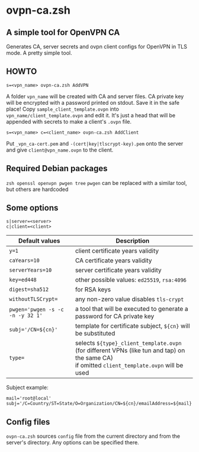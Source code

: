 # ovpn-ca.zsh


## A simple tool for OpenVPN CA

Generates CA, server secrets and ovpn client configs for OpenVPN in TLS mode.
A pretty simple tool.


## HOWTO

```
s=<vpn_name> ovpn-ca.zsh AddVPN
```

A folder `vpn_name` will be created with CA and server files.
CA private key will be encrypted with a password printed on stdout. Save it in the safe place!
Copy `sample_client_template.ovpn` into `vpn_name/client_template.ovpn` and edit it.
It's just a head that will be appended with secrets to make a client's `.ovpn` file.

```
s=<vpn_name> c=<client_name> ovpn-ca.zsh AddClient
```

Put `_vpn_ca-cert.pem` and `-(cert|key|tlscrypt-key).pem` onto the server
and give `client@vpn_name.ovpn` to the client.


## Required Debian packages

`zsh openssl openvpn pwgen tree`
`pwgen` can be replaced with a similar tool, but others are hardcoded


## Some options

```
s|server=<server>
c|client=<client>
```

Default values                   | Description
-------------------------------- | ---------------------------------
`y=1`                            | client certificate years validity
`caYears=10`                     | CA certificate years validity
`serverYears=10`                 | server certificate years validity
`key=ed448`                      | other possible values: `ed25519`, `rsa:4096`
`digest=sha512`                  | for RSA keys
`withoutTLSCrypt=`               | any non-zero value disables `tls-crypt`
`pwgen='pwgen -s -c -n -y 32 1'` | a tool that will be executed to generate a password for CA private key
`subj='/CN=${cn}'`               | template for certificate subject, `${cn}` will be substituted
`type=`                          | selects `${type}_client_template.ovpn`<br> (for different VPNs (like tun and tap) on the same CA)<br> if omitted `client_template.ovpn` will be used

Subject example:
```
mail='root@local'
subj='/C=Country/ST=State/O=Organization/CN=${cn}/emailAddress=${mail}'
```


## Config files

`ovpn-ca.zsh` sources `config` file from the current directory
and from the server's directory. Any options can be specified there.
